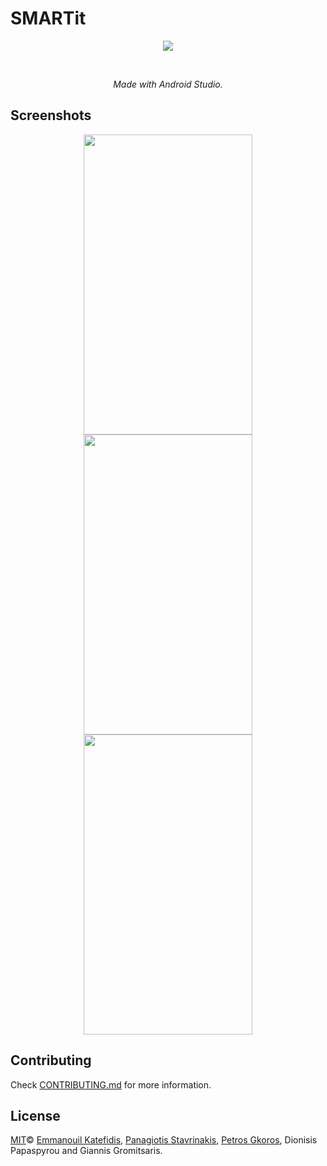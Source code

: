 # SMARTit
<p align="center">
   <img src="https://i.imgur.com/fMb6Q78.png">
</p>
<br>
<i>
<p align="center">
  Made with Android Studio.
</p>
</i>

## Screenshots
<p align="center">
   <img src="https://i.imgur.com/DpVeVw6.png" width="270" height="480">
   <img src="https://i.imgur.com/KajbAJe.png" width="270" height="480">
   <img src="https://i.imgur.com/TutmFcA.png" width="270" height="480">
</p>

## Contributing

Check [CONTRIBUTING.md](CONTRIBUTING.md) for more information.

## License

[MIT](LICENSE)© <a href="https://github.com/man0s">Emmanouil Katefidis</a>, <a href="https://github.com/pan0sSt">Panagiotis Stavrinakis</a>, <a href="https://github.com/pgkoros">Petros Gkoros</a>, Dionisis Papaspyrou and Giannis Gromitsaris.
